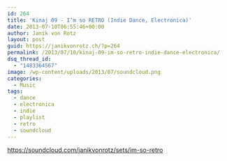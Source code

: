 ```yaml
---
id: 264
title: 'Kinaj 09 - I’m so RETRO (Indie Dance, Electronica)'
date: 2013-07-10T06:55:46+00:00
author: Janik von Rotz
layout: post
guid: https://janikvonrotz.ch/?p=264
permalink: /2013/07/10/kinaj-09-im-so-retro-indie-dance-electronica/
dsq_thread_id:
  - "1483364567"
image: /wp-content/uploads/2013/07/soundcloud.png
categories:
  - Music
tags:
  - dance
  - electronica
  - indie
  - playlist
  - retro
  - soundcloud
---
```

https://soundcloud.com/janikvonrotz/sets/im-so-retro
